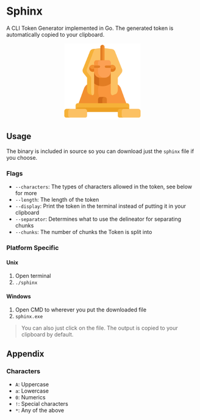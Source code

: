 # Sphinx
A CLI Token Generator implemented in Go. The generated token is automatically copied to your clipboard.

<p align="center">
  <img src="./sphinx.png" width="200px" height="200px" />
</p>

## Usage
The binary is included in source so you can download just the `sphinx` file if you choose.

### Flags
- `--characters`: The types of characters allowed in the token, see below for more
- `--length`: The length of the token
- `--display`: Print the token in the terminal instead of putting it in your clipboard
- `--separator`: Determines what to use the delineator for separating chunks
- `--chunks`: The number of chunks the Token is split into

### Platform Specific
#### Unix
1. Open terminal
2. `./sphinx`

#### Windows
1. Open CMD to wherever you put the downloaded file
2. `sphinx.exe`

> You can also just click on the file. The output is copied to your clipboard by default.

## Appendix

### Characters
- `A`: Uppercase
- `a`: Lowercase
- `0`: Numerics
- `!`: Special characters
- `*`: Any of the above
